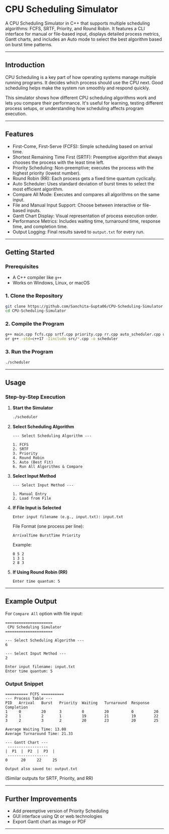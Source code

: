 # CPU Scheduling Simulator

A  CPU Scheduling Simulator in C++ that supports multiple scheduling algorithms: FCFS, SRTF, Priority, and Round Robin. It features a CLI interface for manual or file-based input, displays detailed process metrics, Gantt charts, and includes an Auto mode to select the best algorithm based on burst time patterns.

---

## Introduction

CPU Scheduling is a key part of how operating systems manage multiple running programs. It decides which process should use the CPU next. Good scheduling helps make the system run smoothly and respond quickly.

This simulator shows how different CPU scheduling algorithms work and lets you compare their performance. It's useful for learning, testing different process setups, or understanding how scheduling affects program execution.

---

## Features

- First-Come, First-Serve (FCFS): Simple scheduling based on arrival time.  
- Shortest Remaining Time First (SRTF): Preemptive algorithm that always chooses the process with the least time left.  
- Priority Scheduling: Non-preemptive; executes the process with the highest priority (lowest number).  
- Round Robin (RR): Each process gets a fixed time quantum cyclically.  
- Auto Scheduler: Uses standard deviation of burst times to select the most efficient algorithm.  
- Compare All Mode: Executes and compares all algorithms on the same input.  
- File and Manual Input Support: Choose between interactive or file-based inputs.  
- Gantt Chart Display: Visual representation of process execution order.  
- Performance Metrics: Includes waiting time, turnaround time, response time, and completion time.  
- Output Logging: Final results saved to `output.txt` for every run.

---

## Getting Started

### Prerequisites

- A C++ compiler like `g++`
- Works on Windows, Linux, or macOS

### 1. Clone the Repository

```bash
git clone https://github.com/Sanchita-Gupta06/CPU-Scheduling-Simulator.git
cd CPU-Scheduling-Simulator
```

### 2. Compile the Program

```bash
g++ main.cpp fcfs.cpp srtf.cpp priority.cpp rr.cpp auto_scheduler.cpp utils.cpp -o scheduler
or g++ -std=c++17 -Iinclude src/*.cpp -o scheduler
```

### 3. Run the Program

```bash
./scheduler
```

---

## Usage

### Step-by-Step Execution

1. **Start the Simulator**

   ```bash
   ./scheduler
   ```

2. **Select Scheduling Algorithm**

   ```
   --- Select Scheduling Algorithm ---

   1. FCFS
   2. SRTF
   3. Priority
   4. Round Robin
   5. Auto (Best Fit)
   6. Run All Algorithms & Compare
   ```

3. **Select Input Method**

   ```
   --- Select Input Method ---

   1. Manual Entry
   2. Load from File
   ```

4. **If File Input is Selected**

   ```
   Enter input filename (e.g., input.txt): input.txt
   ```

   File Format (one process per line):

   ```
   ArrivalTime BurstTime Priority
   ```

   Example:

   ```
   0 5 2
   1 3 1
   2 8 3
   ```

5. **If Using Round Robin (RR)**

   ```
   Enter time quantum: 5
   ```

---

## Example Output

For `Compare All` option with file input:

```
=====================
 CPU Scheduling Simulator
=====================

--- Select Scheduling Algorithm ---
6

--- Select Input Method ---
2

Enter input filename: input.txt
Enter time quantum: 5
```

### Output Snippet

```
========== FCFS ==========
--- Process Table ---
PID   Arrival   Burst   Priority  Waiting   Turnaround  Response  Completion
1     0         20      3         0         20          0         20
2     1         2       1         19        21          19        22
3     2         3       2         20        23          20        25

Average Waiting Time: 13.00
Average Turnaround Time: 21.33

--- Gantt Chart ---
 ------------------
|  P1  |  P2  |  P3  |
 ------------------
0      20     22     25

Output also saved to: output.txt
```

(Similar outputs for SRTF, Priority, and RR)

---

## Further Improvements

- Add preemptive version of Priority Scheduling  
- GUI interface using Qt or web technologies  
- Export Gantt chart as image or PDF  

---

